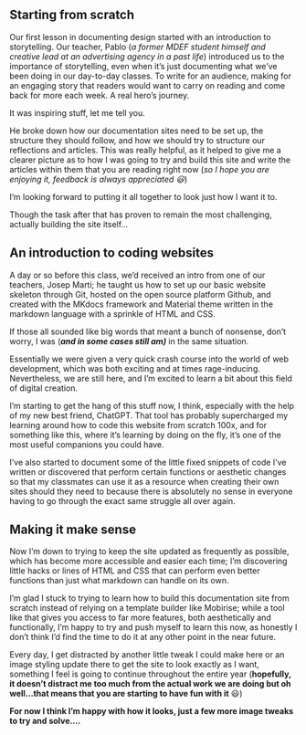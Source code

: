 ## Starting from scratch

Our first lesson in documenting design started with an introduction to storytelling. Our teacher, Pablo (*a former MDEF student himself and creative lead at an advertising agency in a past life*) introduced us to the importance of storytelling, even when it’s just documenting what we’ve been doing in our day-to-day classes. To write for an audience, making for an engaging story that readers would want to carry on reading and come back for more each week. A real hero’s journey. 

It was inspiring stuff, let me tell you. 

He broke down how our documentation sites need to be set up, the structure they should follow, and how we should try to structure our reflections and articles. This was really helpful, as it helped to give me a clearer picture as to how I was going to try and build this site and write the articles within them that you are reading right now (*so I hope you are enjoying it, feedback is always appreciated 😃*) 

I’m looking forward to putting it all together to look just how I want it to.  

Though the task after that has proven to remain the most challenging, actually building the site itself…

## An introduction to coding websites

A day or so before this class, we’d received an intro from one of our teachers, Josep Marti; he taught us how to set up our basic website skeleton through Git, hosted on the open source platform Github, and created with the MKdocs framework and Material theme written in the markdown language with a sprinkle of HTML and CSS. 

If those all sounded like big words that meant a bunch of nonsense, don’t worry, I was (***and in some cases still am)*** in the same situation. 

Essentially we were given a very quick crash course into the world of web development, which was both exciting and at times rage-inducing. Nevertheless, we are still here, and I’m excited to learn a bit about this field of digital creation. 

I’m starting to get the hang of this stuff now, I think, especially with the help of my new best friend, ChatGPT. That tool has probably supercharged my learning around how to code this website from scratch 100x, and for something like this, where it’s learning by doing on the fly, it’s one of the most useful companions you could have.  

I’ve also started to document some of the little fixed snippets of code I’ve written or discovered that perform certain functions or aesthetic changes so that my classmates can use it as a resource when creating their own sites should they need to because there is absolutely no sense in everyone having to go through the exact same struggle all over again. 

## Making it make sense

Now I’m down to trying to keep the site updated as frequently as possible, which has become more accessible and easier each time; I’m discovering little hacks or lines of HTML and CSS that can perform even better functions than just what markdown can handle on its own. 

I’m glad I stuck to trying to learn how to build this documentation site from scratch instead of relying on a template builder like Mobirise; while a tool like that gives you access to far more features, both aesthetically and functionally, I’m happy to try and push myself to learn this now, as honestly I don’t think I’d find the time to do it at any other point in the near future. 

Every day, I get distracted by another little tweak I could make here or an image styling update there to get the site to look exactly as I want, something I feel is going to continue throughout the entire year (**hopefully, it doesn’t distract me too much from the actual work we are doing but oh well…that means that you are starting to have fun with it** 😃) 

**For now I think I’m happy with how it looks, just a few more image tweaks to try and solve….**
